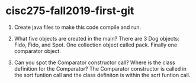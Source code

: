 # cisc275-fall2019-first-git
1. Create java files to make this code compile and run.

2. What five objects are created in the main?
There are 3 Dog objects: Fido, Fido, and Spot. One collection object called pack. Finally one comparator object.

3. Can you spot the Comparator constructor call? Where is the class definition for the Comparator?
The Comparator constructor is called in the sort funtion call and the class definiton is within the sort funtion call.
